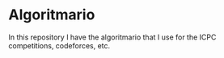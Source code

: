 # Algoritmario
In this repository I have the algoritmario that I use for the ICPC competitions, codeforces, etc.
